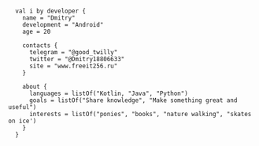 <pre><code>
  val i by developer {
    name = "Dmitry"
    development = "Android"
    age = 20
    
    contacts {
      telegram = "@good_twilly"
      twitter = "@Dmitry18806633"
      site = "www.freeit256.ru"  
    }
    
    about {
      languages = listOf("Kotlin, "Java", "Python")
      goals = listOf("Share knowledge", "Make something great and useful")
      interests = listOf("ponies", "books", "nature walking", "skates on ice') 
    }
  }
</code></pre>
